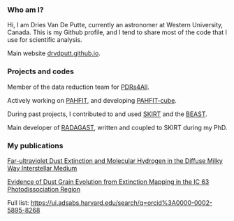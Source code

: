 ### Who am I?

Hi, I am Dries Van De Putte, currently an astronomer at Western University, Canada. This is my Github profile, and I tend to share most of the code that I use for scientific analysis.

Main website [drvdputt.github.io](https://drvdputt.github.io).

### Projects and codes

Member of the data reduction team for [PDRs4All](https://pdrs4all.org/).

Actively working on [PAHFIT](https://github.com/PAHFIT/pahfit), and developing [PAHFIT-cube](https://github.com/drvdputt/PAHFIT-cube).

During past projects, I contributed to and used [SKIRT](https://github.com/SKIRT/SKIRT9) and the [BEAST](https://github.com/BEAST-Fitting/beast).

Main developer of [RADAGAST](https://github.com/drvdputt/RADAGAST), written and coupled to SKIRT during my PhD.

### My publications

[Far-ultraviolet Dust Extinction and Molecular Hydrogen in the Diffuse Milky Way Interstellar Medium](https://ui.adsabs.harvard.edu/abs/2023ApJ...944...33V/abstract)

[Evidence of Dust Grain Evolution from Extinction Mapping in the IC 63 Photodissociation Region](https://ui.adsabs.harvard.edu/abs/2020ApJ...888...22V/abstract)

Full list: https://ui.adsabs.harvard.edu/search/q=orcid%3A0000-0002-5895-8268

<!--
**drvdputt/drvdputt** is a ✨ _special_ ✨ repository because its `README.md` (this file) appears on your GitHub profile.

Here are some ideas to get you started:

- 🔭 I’m currently working on ...
- 🌱 I’m currently learning ...
- 👯 I’m looking to collaborate on ...
- 🤔 I’m looking for help with ...
- 💬 Ask me about ...
- 📫 How to reach me: ...
- 😄 Pronouns: ...
- ⚡ Fun fact: ...
-->

